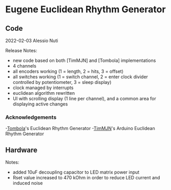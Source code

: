 # Eugene Euclidean Rhythm Generator

## Code

2022-02-03 Alessio Nuti

Release Notes:
- new code based on both [TimMJN] and [Tombola] implementations
- 4 channels
- all encoders working (1 = length, 2 = hits, 3 = offset)
- all switches working (1 = switch channel, 2 = enter clock divider controlled by potentiometer, 3 = sleep display)
- clock managed by interrupts
- euclidean algorithm rewritten
- UI with scrolling display (1 line per channel), and a common area for displaying active changes

### Acknowledgements
-[Tombola](https://modwiggler.com/forum/viewtopic.php?t=45485)'s Euclidean Rhythm Generator
-[TimMJN](https://github.com/TimMJN/Arduino-Euclidean-Rhythm-Generator)'s Arduino Euclidean Rhythm Generator


## Hardware

Notes:
- added 10uF decoupling capacitor to LED matrix power input
- Rset value increased to 470 kOhm in order to reduce LED current and induced noise
